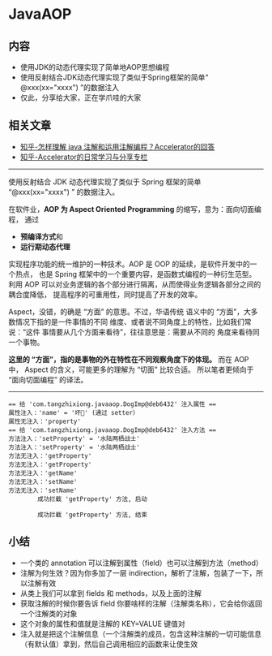 # JavaAOP
## 内容
* 使用JDK的动态代理实现了简单地AOP思想编程
* 使用反射结合JDK动态代理实现了类似于Spring框架的简单“ @xxx(xx="xxxx") ”的数据注入
* 仅此，分享给大家，正在学爪哇的大家


## 相关文章
* [知乎-怎样理解 java 注解和运用注解编程？Accelerator的回答](https://www.zhihu.com/question/47449512/answer/106034220)
* [知乎-Accelerator的日常学习与分享专栏](https://zhuanlan.zhihu.com/Accelerator)

---

使用反射结合 JDK 动态代理实现了类似于 Spring 框架的简单 “@xxx(xx="xxxx") ” 的数据注入。

在软件业，**AOP 为 Aspect Oriented Programming** 的缩写，意为：面向切面编程，
通过

-   **预编译方式**和
-   **运行期动态代理**

实现程序功能的统一维护的一种技术。AOP 是 OOP 的延续，是软件开发中的一个热点，
也是 Spring 框架中的一个重要内容，是函数式编程的一种衍生范型。
利用 AOP 可以对业务逻辑的各个部分进行隔离，从而使得业务逻辑各部分之间的耦合度降低，
提高程序的可重用性，同时提高了开发的效率。

Aspect，没错，的确是 “方面” 的意思。不过，华语传统
语义中的 “方面”，大多数情况下指的是一件事情的不同
维度、或者说不同角度上的特性，比如我们常说：“这件
事情要从几个方面来看待”，往往意思是：需要从不同的
角度来看待同一个事物。

**这里的 “方面”，指的是事物的外在特性在不同观察角度下的体现。**
而在 AOP 中， Aspect 的含义，可能更多的理解为 “切面” 比较合适。
所以笔者更倾向于 “面向切面编程” 的译法。

---

```
== 给 'com.tangzhixiong.javaaop.DogImp@deb6432' 注入属性 ==
属性注入：'name' = '坏🐶' (通过 setter）
属性无注入：'property'
== 给 'com.tangzhixiong.javaaop.DogImp@deb6432' 注入方法 ==
方法注入：'setProperty' = '水陆两栖战士'
方法注入：'setProperty' = '水陆两栖战士'
方法无注入：'getProperty'
方法无注入：'getProperty'
方法无注入：'getName'
方法无注入：'setName'
方法无注入：'setName'
		成功拦截 'getProperty' 方法, 启动 

		成功拦截 'getProperty' 方法, 结束 
```

## 小结

-   一个类的 annotation 可以注解到属性（field）也可以注解到方法（method）
-   注解为何生效？因为你多加了一层 indirection，解析了注解，包装了一下，所以注解有效
-   从类上我们可以拿到 fields 和 methods，以及上面的注解
-   获取注解的时候你要告诉 field 你要啥样的注解（注解类名称），它会给你返回一个注解类的对象
-   这个对象的属性和值就是注解的 KEY=VALUE 键值对
-   注入就是把这个注解信息（一个注解类的成员，包含这种注解的一切可能信息（有默认值）拿到，然后自己调用相应的函数来让使生效
